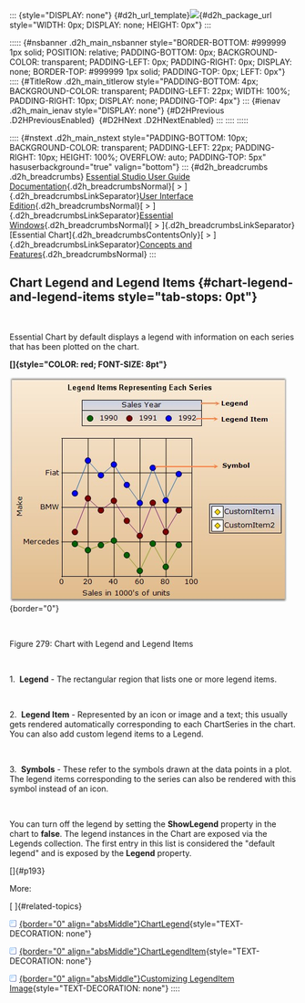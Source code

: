 ::: {style="DISPLAY: none"}
[](ms-xhelp:///?Id=d2h_url_template){#d2h_url_template}![](!package_url!){#d2h_package_url style="WIDTH: 0px; DISPLAY: none; HEIGHT: 0px"}
:::

::::: {#nsbanner .d2h_main_nsbanner style="BORDER-BOTTOM: #999999 1px solid; POSITION: relative; PADDING-BOTTOM: 0px; BACKGROUND-COLOR: transparent; PADDING-LEFT: 0px; PADDING-RIGHT: 0px; DISPLAY: none; BORDER-TOP: #999999 1px solid; PADDING-TOP: 0px; LEFT: 0px"}
:::: {#TitleRow .d2h_main_titlerow style="PADDING-BOTTOM: 4px; BACKGROUND-COLOR: transparent; PADDING-LEFT: 22px; WIDTH: 100%; PADDING-RIGHT: 10px; DISPLAY: none; PADDING-TOP: 4px"}
::: {#ienav .d2h_main_ienav style="DISPLAY: none"}
[](ms-xhelp:///?Id=13a0a04a-ec26-4f43-87a1-1f21eba4724e){#D2HPrevious .D2HPreviousEnabled}  [](ms-xhelp:///?Id=43e6dd96-7a39-430a-8948-ce3550c28351){#D2HNext .D2HNextEnabled}
:::
::::
:::::

:::: {#nstext .d2h_main_nstext style="PADDING-BOTTOM: 10px; BACKGROUND-COLOR: transparent; PADDING-LEFT: 22px; PADDING-RIGHT: 10px; HEIGHT: 100%; OVERFLOW: auto; PADDING-TOP: 5px" hasuserbackground="true" valign="bottom"}
::: {#d2h_breadcrumbs .d2h_breadcrumbs}
[Essential Studio User Guide Documentation](ms-xhelp:///?Id=12457748-09e3-4d74-a240-8e049cedf030){.d2h_breadcrumbsNormal}[ \> ]{.d2h_breadcrumbsLinkSeparator}[User Interface Edition](ms-xhelp:///?Id=c29296b7-531c-413b-a0ec-488ca1f7f669){.d2h_breadcrumbsNormal}[ \> ]{.d2h_breadcrumbsLinkSeparator}[Essential Windows](ms-xhelp:///?Id=e60759d8-47a4-4570-9d7a-16a68d63f2ea){.d2h_breadcrumbsNormal}[ \> ]{.d2h_breadcrumbsLinkSeparator}[Essential Chart]{.d2h_breadcrumbsContentsOnly}[ \> ]{.d2h_breadcrumbsLinkSeparator}[Concepts and Features](ms-xhelp:///?Id=71321e9c-336c-4c1c-a127-be9f135ad4bb){.d2h_breadcrumbsNormal}
:::

## Chart Legend and Legend Items {#chart-legend-and-legend-items style="tab-stops: 0pt"}

 

Essential Chart by default displays a legend with information on each series that has been plotted on the chart.

**[]{style="COLOR: red; FONT-SIZE: 8pt"}** 

![](ImagesExt/image84_279.jpg){border="0"}

 

Figure 279: Chart with Legend and Legend Items

 

1.  **Legend** - The rectangular region that lists one or more legend items.

 

2.  **Legend Item** - Represented by an icon or image and a text; this usually gets rendered automatically corresponding to each ChartSeries in the chart. You can also add custom legend items to a Legend.

 

3.  **Symbols** - These refer to the symbols drawn at the data points in a plot. The legend items corresponding to the series can also be rendered with this symbol instead of an icon.

 

You can turn off the legend by setting the **ShowLegend** property in the chart to **false**. The legend instances in the Chart are exposed via the Legends collection. The first entry in this list is considered the \"default legend\" and is exposed by the **Legend** property.

[]{#p193} 

More:

[ ]{#related-topics}

[![](button.gif){border="0" align="absMiddle"}ChartLegend](ms-xhelp:///?Id=43e6dd96-7a39-430a-8948-ce3550c28351){style="TEXT-DECORATION: none"}

[![](button.gif){border="0" align="absMiddle"}ChartLegendItem](ms-xhelp:///?Id=4d92b486-6a3b-4895-9ca3-00e5be9a9254){style="TEXT-DECORATION: none"}

[![](button.gif){border="0" align="absMiddle"}Customizing LegendItem Image](ms-xhelp:///?Id=5c3c2efd-08b4-4e16-a613-8db2e50ff5cb){style="TEXT-DECORATION: none"}
::::
